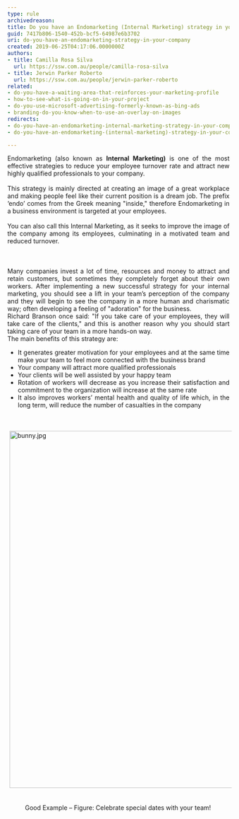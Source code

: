 ```yaml
---
type: rule
archivedreason: 
title: Do you have an Endomarketing (Internal Marketing) strategy in your company?
guid: 7417b806-1540-452b-bcf5-64987e6b3702
uri: do-you-have-an-endomarketing-strategy-in-your-company
created: 2019-06-25T04:17:06.0000000Z
authors:
- title: Camilla Rosa Silva
  url: https://ssw.com.au/people/camilla-rosa-silva
- title: Jerwin Parker Roberto
  url: https://ssw.com.au/people/jerwin-parker-roberto
related:
- do-you-have-a-waiting-area-that-reinforces-your-marketing-profile
- how-to-see-what-is-going-on-in-your-project
- do-you-use-microsoft-advertising-formerly-known-as-bing-ads
- branding-do-you-know-when-to-use-an-overlay-on-images
redirects:
- do-you-have-an-endomarketing-internal-marketing-strategy-in-your-company
- do-you-have-an-endomarketing-(internal-marketing)-strategy-in-your-company

---
```



<div style="text-align&#58;justify;">Endomarketing (also known as <strong>Internal Marketing)</strong>&#160;is one of the most effective strategies to reduce your employee turnover rate and attract new highly qualified professionals to your company. <br></div><div style="text-align&#58;justify;"><br></div><div style="text-align&#58;justify;">This strategy is mainly directed at creating an image of a great workplace and making people feel like their current position is a dream job. The prefix ‘endo’ comes from the Greek meaning &quot;inside,&quot; therefore Endomarketing in a business environment is targeted at your employees. <br></div><div style="text-align&#58;justify;"><br></div><div style="text-align&#58;justify;">You can also call this Internal Marketing, as it seeks to improve the image of the company among its employees, culminating in a motivated team and reduced turnover.</div><div><br></div>
<br><excerpt class='endintro'></excerpt><br>
<div style="text-align&#58;justify;">Many companies invest a lot of time, resources and money to attract and retain customers, but sometimes they completely forget about their own workers. After implementing a new successful strategy for your internal marketing, you should see a lift in your team’s perception of the company and they will begin to see the company in a more human and charismatic way; often developing a feeling of &quot;adoration&quot; for the business.</div><div style="text-align&#58;justify;"><div>
   </div><div>
</div></div><div style="text-align&#58;justify;">Richard Branson once said&#58; &quot;If you take care of your employees, they will take care of the clients,&quot; and this is another&#160;reason why you should start taking care of your team in a more hands-on way. 
   <br></div><div style="text-align&#58;justify;"><div>
   </div><div>
</div></div><div style="text-align&#58;justify;">The main benefits of this strategy are&#58;</div><ul style="text-align&#58;justify;"><li>It generates greater motivation for your employees and at the same time make your team to feel more connected with the business brand</li><li>Your company will attract more qualified professionals</li><li>Your clients will be well assisted by your happy team</li><li>Rotation of workers will decrease as you increase their satisfaction and commitment to the organization will increase at the same rate</li><li>It also improves workers’ mental health and quality of life which, in the long term, will reduce the number of casualties in the company<br></li></ul><div style="text-align&#58;justify;">
   ​</div><div style="text-align&#58;justify;"><dl class="ssw15-rteElement-ImageArea"><img src="/SiteAssets/do-you-have-an-endomarketing-strategy-in-your-company/bunny.jpg" alt="bunny.jpg" style="margin&#58;5px;width&#58;808px;" />
   </dl>&#160;</div><dd class="ssw15-rteElement-FigureGood"><div style="text-align&#58;justify;">
Good Example – Figure&#58; Celebrate special dates with your team!</div><br></dd>



